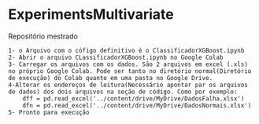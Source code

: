 # ExperimentsMultivariate
Repositório mestrado

	1- o Arquivo com o cófigo definitivo é o ClassificadorXGBoost.ipynb
	2- Abrir o arquivo CLassificadorXGBoost.ipynb no Google Colab
	3- Carregar os arquivos com os dados. São 2 arquivos em excel (.xls) no próprio Google Colab. Pode ser tanto no diretório normal(Diretório de execução) do Colab quanto em uma pasta no Google Drive.
	4-Alterar os endereços de leitura(Necessário apontar par os arquivos de dados) dos dois arquivos na seção de código. Como por exemplo: 
    	dff = pd.read_excel('../content/drive/MyDrive/DadosFalha.xlsx')
    	dfn = pd.read_excel('../content/drive/MyDrive/DadosNormais.xlsx')
	5- Pronto para execução
